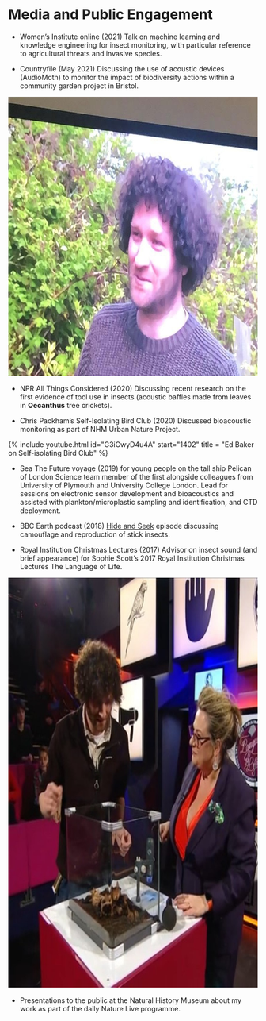 # Media and Public Engagement

- Women’s Institute online (2021) Talk on machine learning and knowledge engineering for insect monitoring, with particular reference to agricultural threats and invasive species.

- Countryfile (May 2021) Discussing the use of acoustic devices (AudioMoth) to monitor the impact of biodiversity actions within a community garden project in Bristol.

<img src="/imgs/countryfile.jpg" alt="Ed Baker on Countryfile" width="732" height="562" />

- NPR All Things Considered (2020) Discussing recent research on the first evidence of tool use in insects (acoustic baffles made from leaves in __Oecanthus__ tree crickets).

- Chris Packham’s Self-Isolating Bird Club (2020) Discussed bioacoustic monitoring as part of NHM Urban Nature Project.

{% include youtube.html id="G3iCwyD4u4A" start="1402" title = "Ed Baker on Self-isolating Bird Club" %}

- Sea The Future voyage (2019) for young people on the tall ship Pelican of London Science team member of the first alongside colleagues from University of Plymouth and University College London. Lead for sessions on electronic sensor development and bioacoustics and assisted with plankton/microplastic sampling and identification, and CTD deployment.

- BBC Earth podcast (2018) [Hide and Seek](https://play.acast.com/s/bbcearthpodcast/hideandseek) episode discussing camouflage and reproduction of stick insects.

- Royal Institution Christmas Lectures (2017) Advisor on insect sound (and brief appearance) for Sophie Scott’s 2017 Royal Institution Christmas Lectures The Language of Life.

<img src="/imgs/ri-xmas.jpg" alt="Royal Institution Christmas Lectures" height="826" width="828" />

- Presentations to the public at the Natural History Museum about my work as part of the daily Nature Live programme.
